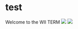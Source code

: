 <h1>test</h1>
<h!> Welcome to the WIl TERM </h1>

<img src="https://media.giphy.com/media/noyBeNjH4nbtXV5ZLA/giphy.gif" >

<img src="https://media.giphy.com/media/ZCHZbAGtpnLyfhLRUo/giphy.gif">


